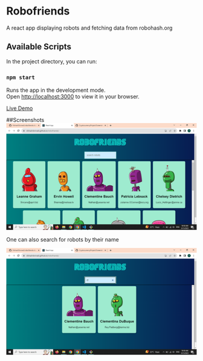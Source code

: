 # Robofriends
A react app displaying robots and fetching data from robohash.org


## Available Scripts

In the project directory, you can run:

### `npm start`

Runs the app in the development mode.\
Open [http://localhost:3000](http://localhost:3000) to view it in your browser.

[Live Demo](https://vibhashdwivedi.github.io/robofriends/)

##Screenshots
![](https://github.com/VibhashDwivedi/robofriends/blob/main/Screenshots/image-1.png?raw=true)

One can also search for robots by their name

![](https://github.com/VibhashDwivedi/robofriends/blob/main/Screenshots/image-2.png?raw=true)

